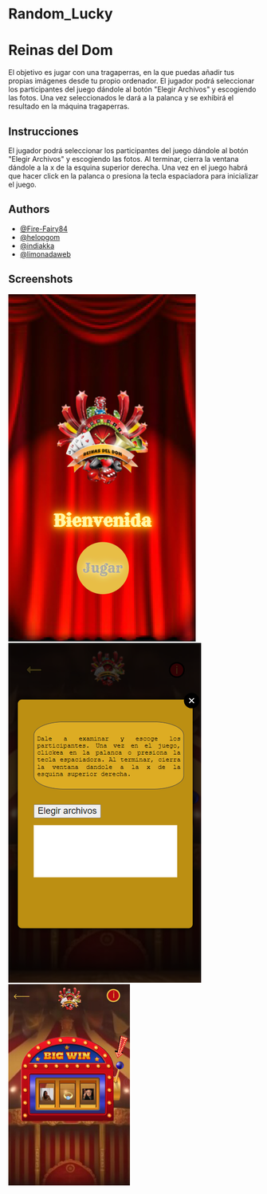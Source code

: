 # Random_Lucky
# Reinas del Dom

El objetivo es jugar con una tragaperras, en la que puedas añadir tus propias imágenes desde tu  propio ordenador.
El jugador podrá seleccionar los participantes del juego dándole al botón "Elegir Archivos" y escogiendo las fotos.
Una vez seleccionados le dará a la palanca y se exhibirá el resultado en la máquina tragaperras.



## Instrucciones


El jugador podrá seleccionar los participantes del juego dándole al botón "Elegir Archivos" y escogiendo las fotos.
Al terminar, cierra la ventana dándole a la x de la esquina superior derecha. Una vez en el juego habrá que hacer click en la palanca o presiona la tecla espaciadora para inicializar el juego.


## Authors


- [@Fire-Fairy84](https://github.com/Fire-Fairy84)
- [@helopgom](https://github.com/helopgom)
- [@indiakka](https://www.github.com/indiakka)
- [@limonadaweb](https://www.github.com/limonadaweb)

## Screenshots


![inicio](image.png)
![carga archivos](image-1.png)
![juego](image-2.png)